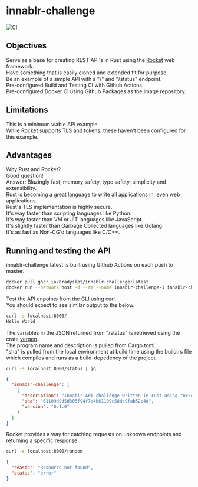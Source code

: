 # innablr-challenge

[![CI](https://github.com/bradyslot/innablr-challenge/actions/workflows/ci.yml/badge.svg)](https://github.com/bradyslot/innablr-challenge/actions)

## Objectives
Serve as a base for creating REST API's in Rust using the [Rocket](https://github.com/SergioBenitez/Rocket) web framework.  
Have something that is easily cloned and extended fit for purpose.  
Be an example of a simple API with a "/" and "/status" endpoint.  
Pre-configured Build and Testing CI with Github Actions.  
Pre-configured Docker CI using Github Packages as the image repository.  


## Limitations
This is a minimum viable API example.  
While Rocket supports TLS and tokens, these haven't been configured for this example.  


## Advantages
Why Rust and Rocket?  
Good question!  
Answer: Blazingly fast, memory safety, type safety, simplicity and extensibility.  
Rust is becoming a great language to write all applications in, even web applications.  
Rust's TLS implementation is highly secure.  
It's way faster than scripting languages like Python.  
It's way faster than VM or JIT languages like JavaScript.  
It's slightly faster than Garbage Collected languages like Golang.  
It's as fast as Non-CG'd languages like C/C++.  


## Running and testing the API

innablr-challenge:latest is built using Github Actions on each push to master.  
```bash
docker pull ghcr.io/bradyslot/innablr-challenge:latest
docker run --network host -d --rm --name innablr-challenge-1 innablr-challenge
```

Test the API enpoints from the CLI using curl.  
You should expect to see similar output to the below.  
```bash
curl -s localhost:8000/
Hello World
```

The variables in the JSON returned from "/status" is retrieved using the crate [vergen](https://github.com/rustyhorde/vergen).  
The program name and description is pulled from Cargo.toml.  
"sha" is pulled from the local environment at build time using the build.rs file
which compiles and runs as a build-depedency of the project.  
```bash
curl -s localhost:8000/status | jq
```
```json
{
  "innablr-challenge": [
    {
      "description": "Innablr API challenge written in rust using rocket framework.",
      "sha": "61109d9d5d305f94f7e4b61109c58dc9fab52e4d",
      "version": "0.1.0"
    }
  ]
}
````

Rocket provides a way for catching requests on unknown endpoints and returning a specific response.  
```bash
curl -s localhost:8000/random
```
```json
{
  "reason": "Resource not found",
  "status": "error"
}
```
